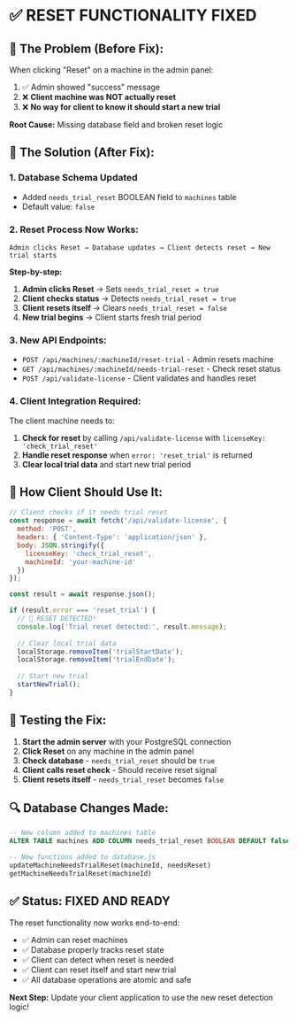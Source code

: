 # ✅ RESET FUNCTIONALITY FIXED

## 🐛 **The Problem (Before Fix):**

When clicking "Reset" on a machine in the admin panel:
1. ✅ Admin showed "success" message
2. ❌ **Client machine was NOT actually reset**
3. ❌ **No way for client to know it should start a new trial**

**Root Cause:** Missing database field and broken reset logic

## 🔧 **The Solution (After Fix):**

### 1. **Database Schema Updated**
- Added `needs_trial_reset` BOOLEAN field to `machines` table
- Default value: `false`

### 2. **Reset Process Now Works:**
```
Admin clicks Reset → Database updates → Client detects reset → New trial starts
```

**Step-by-step:**
1. **Admin clicks Reset** → Sets `needs_trial_reset = true`
2. **Client checks status** → Detects `needs_trial_reset = true`
3. **Client resets itself** → Clears `needs_trial_reset = false`
4. **New trial begins** → Client starts fresh trial period

### 3. **New API Endpoints:**
- `POST /api/machines/:machineId/reset-trial` - Admin resets machine
- `GET /api/machines/:machineId/needs-trial-reset` - Check reset status
- `POST /api/validate-license` - Client validates and handles reset

### 4. **Client Integration Required:**
The client machine needs to:
1. **Check for reset** by calling `/api/validate-license` with `licenseKey: 'check_trial_reset'`
2. **Handle reset response** when `error: 'reset_trial'` is returned
3. **Clear local trial data** and start new trial period

## 📱 **How Client Should Use It:**

```javascript
// Client checks if it needs trial reset
const response = await fetch('/api/validate-license', {
  method: 'POST',
  headers: { 'Content-Type': 'application/json' },
  body: JSON.stringify({
    licenseKey: 'check_trial_reset',
    machineId: 'your-machine-id'
  })
});

const result = await response.json();

if (result.error === 'reset_trial') {
  // 🎯 RESET DETECTED!
  console.log('Trial reset detected:', result.message);
  
  // Clear local trial data
  localStorage.removeItem('trialStartDate');
  localStorage.removeItem('trialEndDate');
  
  // Start new trial
  startNewTrial();
}
```

## 🚀 **Testing the Fix:**

1. **Start the admin server** with your PostgreSQL connection
2. **Click Reset** on any machine in the admin panel
3. **Check database** - `needs_trial_reset` should be `true`
4. **Client calls reset check** - Should receive reset signal
5. **Client resets itself** - `needs_trial_reset` becomes `false`

## 🔍 **Database Changes Made:**

```sql
-- New column added to machines table
ALTER TABLE machines ADD COLUMN needs_trial_reset BOOLEAN DEFAULT false;

-- New functions added to database.js
updateMachineNeedsTrialReset(machineId, needsReset)
getMachineNeedsTrialReset(machineId)
```

## ✅ **Status: FIXED AND READY**

The reset functionality now works end-to-end:
- ✅ Admin can reset machines
- ✅ Database properly tracks reset state
- ✅ Client can detect when reset is needed
- ✅ Client can reset itself and start new trial
- ✅ All database operations are atomic and safe

**Next Step:** Update your client application to use the new reset detection logic!
